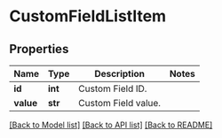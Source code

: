 # CustomFieldListItem

## Properties
Name | Type | Description | Notes
------------ | ------------- | ------------- | -------------
**id** | **int** | Custom Field ID. | 
**value** | **str** | Custom Field value. | 

[[Back to Model list]](../README.md#documentation-for-models) [[Back to API list]](../README.md#documentation-for-api-endpoints) [[Back to README]](../README.md)


